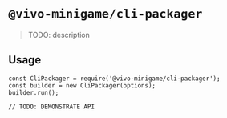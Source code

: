 # `@vivo-minigame/cli-packager`

> TODO: description

## Usage

```
const CliPackager = require('@vivo-minigame/cli-packager');
const builder = new CliPackager(options);
builder.run();

// TODO: DEMONSTRATE API
```
